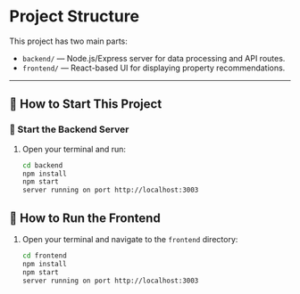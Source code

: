 
# Project Structure

This project has two main parts:

- `backend/` — Node.js/Express server for data processing and API routes.
- `frontend/` — React-based UI for displaying property recommendations.

---

## 🚀 How to Start This Project

### 🔧 Start the Backend Server

1. Open your terminal and run:
   ```bash
   cd backend
   npm install
   npm start
   server running on port http://localhost:3003

## 🚀 How to Run the Frontend

1. Open your terminal and navigate to the `frontend` directory:
   ```bash
   cd frontend
   npm install
   npm start
   server running on port http://localhost:3003

